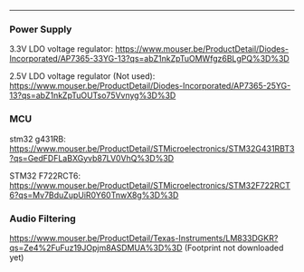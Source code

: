 - - -


### Power Supply

3.3V LDO voltage regulator:
https://www.mouser.be/ProductDetail/Diodes-Incorporated/AP7365-33YG-13?qs=abZ1nkZpTuOMWfgz6BLgPQ%3D%3D


2.5V LDO voltage regulator (Not used):
https://www.mouser.be/ProductDetail/Diodes-Incorporated/AP7365-25YG-13?qs=abZ1nkZpTuOUTso75Vvnyg%3D%3D


### MCU

stm32 g431RB:
https://www.mouser.be/ProductDetail/STMicroelectronics/STM32G431RBT3?qs=GedFDFLaBXGyvb87LV0VhQ%3D%3D

STM32 F722RCT6:
https://www.mouser.be/ProductDetail/STMicroelectronics/STM32F722RCT6?qs=Mv7BduZupUiR0Y60TnwX8g%3D%3D


### Audio Filtering

https://www.mouser.be/ProductDetail/Texas-Instruments/LM833DGKR?qs=Ze4%2FuFuz19JOpjm8ASDMUA%3D%3D (Footprint not downloaded yet)

